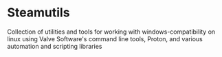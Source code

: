 # Steamutils

Collection of utilities and tools for working with windows-compatibility on linux using Valve Software's command line tools, Proton, and various automation and scripting libraries

